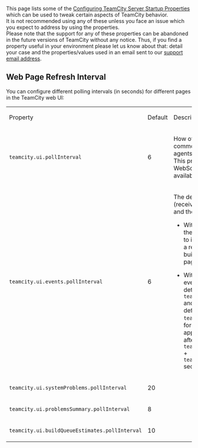 [//]: # (title: TeamCity Tweaks)
[//]: # (auxiliary-id: TeamCity Tweaks)

This page lists some of the [Configuring TeamCity Server Startup Properties](server-startup-properties.md) which can be used to tweak certain aspects of TeamCity behavior.  
It is not recommended using any of these unless you face an issue which you expect to address by using the properties.  
Please note that the support for any of these properties can be abandoned in the future versions of TeamCity without any notice. Thus, if you find a property useful in your environment please let us know about that: detail your case and the properties/values used in an email sent to our [support email address](feedback.md).

## Web Page Refresh Interval

You can configure different polling intervals (in seconds) for different pages in the TeamCity web UI:

<table>
<tr>

<td>

Property

</td>

<td>

Default

</td>

<td>

Description 

</td>
</tr>
<tr>

<td>

`teamcity.ui.pollInterval`

</td>

<td>
 
6

[//]: # (Internal note. Do not delete. "TeamCity Tweaksd323e59.txt")

</td>

<td>

How often the server is queried for common events (like build statuses, agents counter and so on).   
This property works only if the WebSocket connection is not available and polling is used instead.

</td>
</tr>
<tr>

<td>

`teamcity.ui.events.pollInterval`

</td>

<td>
 
6

[//]: # (Internal note. Do not delete. "TeamCity Tweaksd323e83.txt")

</td>

<td>

The delay between an event (received via polling or WebSockets) and the ajax request to update the UI.
	
* With WebSocket, a client receives the event immediately, but reacts to it after the specified interval; as a result, for example, a started build appears on the Overview page with a delay.
	
* With polling, a client receives the event during the polling request determined by `teamcity.ui.events.pollInterval` and reacts to it after the delay defined by `teamcity.ui.events.pollInterval`: for example, a started build appears on the Overview page after `teamcity.ui.events.pollInterval` \+ `teamcity.ui.events.pollInterval` seconds.

</td>
</tr>
<tr>

<td>

`teamcity.ui.systemProblems.pollInterval`

</td>

<td>
 
20

[//]: # (Internal note. Do not delete. "TeamCity Tweaksd323e125.txt")    

</td>

<td>

</td>
</tr>
<tr>

<td>

`teamcity.ui.problemsSummary.pollInterval`

</td>

<td>
 
8

[//]: # (Internal note. Do not delete. "TeamCity Tweaksd323e146.txt")

</td>


<td>
 
</td>
</tr>
<tr>

<td>

`teamcity.ui.buildQueueEstimates.pollInterval`

</td>

<td>
 
10

[//]: # (Internal note. Do not delete. "TeamCity Tweaksd323e168.txt")

</td>

<td>

</td>
</tr>
</table>

[//]: # (Internal note. Do not delete. "TeamCity Tweaksd323e181.txt")    
